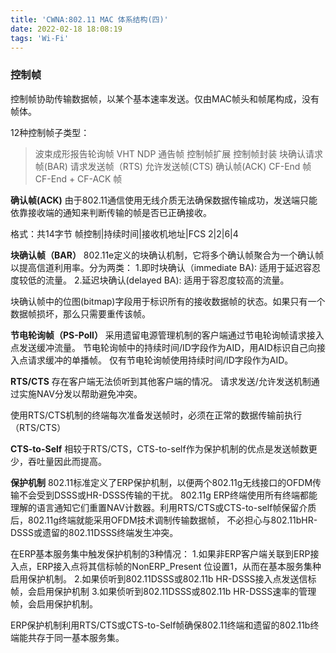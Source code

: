 ```yaml
---
title: 'CWNA:802.11 MAC 体系结构(四)'
date: 2022-02-18 18:08:19
tags: 'Wi-Fi'
---
```


### 控制帧
控制帧协助传输数据帧，以某个基本速率发送。仅由MAC帧头和帧尾构成，没有帧体。

12种控制帧子类型：
> 波束成形报告轮询帧
> VHT NDP 通告帧
> 控制帧扩展
> 控制帧封装
> 块确认请求帧(BAR)
> 请求发送帧（RTS)
> 允许发送帧(CTS)
> 确认帧(ACK)
> CF-End 帧
> CF-End + CF-ACK 帧

**确认帧(ACK)**
由于802.11通信使用无线介质无法确保数据传输成功，发送端只能依靠接收端的通知来判断传输的帧是否已正确接收。

格式：共14字节
帧控制|持续时间|接收机地址|FCS
2|2|6|4

**块确认帧（BAR）**
802.11e定义的块确认机制，它将多个确认帧聚合为一个确认帧以提高信道利用率。分为两类：
1.即时块确认（immediate BA): 适用于延迟容忍度较低的流量。
2.延迟块确认(delayed BA): 适用于容忍度较高的流量。

块确认帧中的位图(bitmap)字段用于标识所有的接收数据帧的状态。如果只有一个数据帧损坏，那么只需要重传该帧。

**节电轮询帧（PS-Poll）**
采用遗留电源管理机制的客户端通过节电轮询帧请求接入点发送缓冲流量。
节电轮询帧中的持续时间/ID字段作为AID，用AID标识自己向接入点请求缓冲的单播帧。
仅有节电轮询帧使用持续时间/ID字段作为AID。

**RTS/CTS**
存在客户端无法侦听到其他客户端的情况。
请求发送/允许发送机制通过实施NAV分发以帮助避免冲突。

使用RTS/CTS机制的终端每次准备发送帧时，必须在正常的数据传输前执行（RTS/CTS）

**CTS-to-Self**
相较于RTS/CTS，CTS-to-self作为保护机制的优点是发送帧数更少，吞吐量因此而提高。

**保护机制**
802.11标准定义了ERP保护机制，以便两个802.11g无线接口的OFDM传输不会受到DSSS或HR-DSSS传输的干扰。
802.11g ERP终端使用所有终端都能理解的语言通知它们重置NAV计数器。利用RTS/CTS或CTS-to-self帧保留介质后，802.11g终端就能采用OFDM技术调制传输数据帧，
不必担心与802.11bHR-DSSS或遗留的802.11DSSS终端发生冲突。

在ERP基本服务集中触发保护机制的3种情况：
1.如果非ERP客户端关联到ERP接入点，ERP接入点将其信标帧的NonERP_Present 位设置1，从而在基本服务集种启用保护机制。
2.如果侦听到802.11DSSS或802.11b HR-DSSS接入点发送信标帧，会启用保护机制
3.如果侦听到802.11DSSS或802.11b HR-DSSS速率的管理帧，会启用保护机制。

ERP保护机制利用RTS/CTS或CTS-to-Self帧确保802.11终端和遗留的802.11b终端能共存于同一基本服务集。

